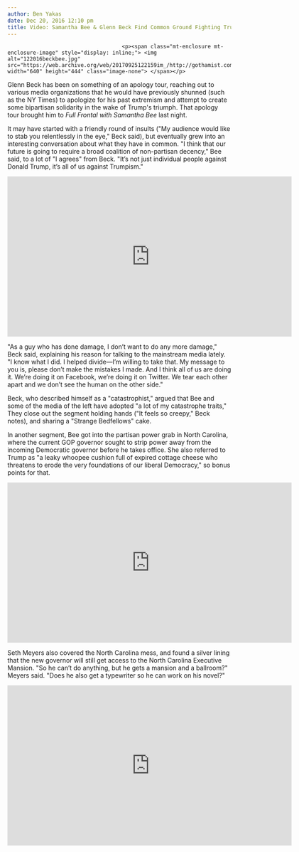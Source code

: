 ```yaml
---
author: Ben Yakas
date: Dec 20, 2016 12:10 pm
title: Video: Samantha Bee & Glenn Beck Find Common Ground Fighting Trumpism
---
```


	
										<p><span class="mt-enclosure mt-enclosure-image" style="display: inline;"> <img alt="122016beckbee.jpg" src="https://web.archive.org/web/20170925122159im_/http://gothamist.com/attachments/byakas/122016beckbee.jpg" width="640" height="444" class="image-none"> </span></p>

<p>Glenn Beck has been on something of an apology tour, reaching out to various media organizations that he would have previously shunned (such as the NY Times) to apologize for his past extremism and attempt to create some bipartisan solidarity in the wake of Trump&apos;s triumph. That apology tour brought him to <em>Full Frontal with Samantha Bee</em> last night. </p>

<p>It may have started with a friendly round of insults (&quot;My audience would like to stab you relentlessly in the eye,&quot; Beck said), but eventually grew into an interesting conversation about what they have in common. &quot;I think that our future is going to require a broad coalition of non-partisan decency,&quot; Bee said, to a lot of &quot;I agrees&quot; from Beck. &quot;It&#x2019;s not just individual people against Donald Trump, it&#x2019;s all of us against Trumpism.&quot;</p>

<p><iframe width="640" height="360" src="https://web.archive.org/web/20170925122159if_/https://www.youtube.com/embed/wuSDfVRGI54" frameborder="0" allowfullscreen></iframe></p>

<p>&quot;As a guy who has done damage, I don&#x2019;t want to do any more damage,&quot; Beck said, explaining his reason for talking to the mainstream media lately. &quot;I know what I did. I helped divide&#x2014;I&#x2019;m willing to take that. My message to you is, please don&#x2019;t make the mistakes I made. And I think all of us are doing it. We&#x2019;re doing it on Facebook, we&#x2019;re doing it on Twitter. We tear each other apart and we don&#x2019;t see the human on the other side.&quot;</p>

<p>Beck, who described himself as a &quot;catastrophist,&quot; argued that Bee and some of the media of the left have adopted &quot;a lot of my catastrophe traits,&quot; They close out the segment holding hands (&quot;It feels so creepy,&quot; Beck notes), and sharing a &quot;Strange Bedfellows&quot; cake. </p>

<p>In another segment, Bee got into the partisan power grab in North Carolina, where the current GOP governor sought to strip power away from the incoming Democratic governor before he takes office. She also referred to Trump as &quot;a leaky whoopee cushion full of expired cottage cheese who threatens to erode the very foundations of our liberal Democracy,&quot; so bonus points for that.</p>

<p><iframe width="640" height="360" src="https://web.archive.org/web/20170925122159if_/https://www.youtube.com/embed/FNEvLr7Cdu4" frameborder="0" allowfullscreen></iframe></p>

<p>Seth Meyers also covered the North Carolina mess, and found a silver lining that the new governor will still get access to the North Carolina Executive Mansion. &quot;So he can&#x2019;t do anything, but he gets a mansion and a ballroom?&quot; Meyers said. &quot;Does he also get a typewriter so he can work on his novel?&quot;</p>

<p><iframe width="640" height="360" src="https://web.archive.org/web/20170925122159if_/https://www.youtube.com/embed/EJmkYtIj4TE" frameborder="0" allowfullscreen></iframe></p>					
										
									
				